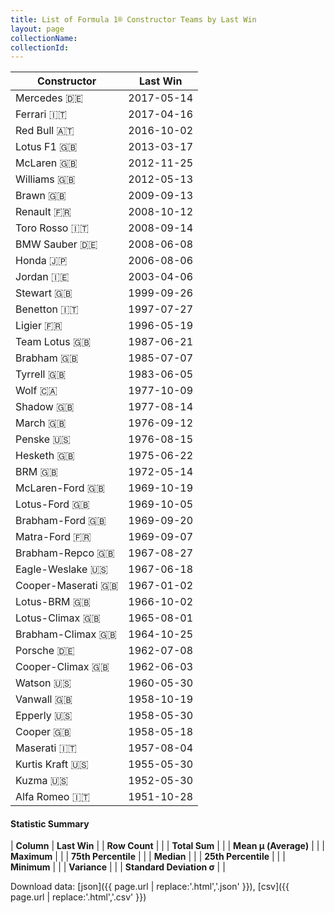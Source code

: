 ```yaml
---
title: List of Formula 1® Constructor Teams by Last Win
layout: page
collectionName: 
collectionId: 
---
```




| Constructor | Last Win |
|--|--|
| Mercedes 🇩🇪 | 2017-05-14 |
| Ferrari 🇮🇹 | 2017-04-16 |
| Red Bull 🇦🇹 | 2016-10-02 |
| Lotus F1 🇬🇧 | 2013-03-17 |
| McLaren 🇬🇧 | 2012-11-25 |
| Williams 🇬🇧 | 2012-05-13 |
| Brawn 🇬🇧 | 2009-09-13 |
| Renault 🇫🇷 | 2008-10-12 |
| Toro Rosso 🇮🇹 | 2008-09-14 |
| BMW Sauber 🇩🇪 | 2008-06-08 |
| Honda 🇯🇵 | 2006-08-06 |
| Jordan 🇮🇪 | 2003-04-06 |
| Stewart 🇬🇧 | 1999-09-26 |
| Benetton 🇮🇹 | 1997-07-27 |
| Ligier 🇫🇷 | 1996-05-19 |
| Team Lotus 🇬🇧 | 1987-06-21 |
| Brabham 🇬🇧 | 1985-07-07 |
| Tyrrell 🇬🇧 | 1983-06-05 |
| Wolf 🇨🇦 | 1977-10-09 |
| Shadow 🇬🇧 | 1977-08-14 |
| March 🇬🇧 | 1976-09-12 |
| Penske 🇺🇸 | 1976-08-15 |
| Hesketh 🇬🇧 | 1975-06-22 |
| BRM 🇬🇧 | 1972-05-14 |
| McLaren-Ford 🇬🇧 | 1969-10-19 |
| Lotus-Ford 🇬🇧 | 1969-10-05 |
| Brabham-Ford 🇬🇧 | 1969-09-20 |
| Matra-Ford 🇫🇷 | 1969-09-07 |
| Brabham-Repco 🇬🇧 | 1967-08-27 |
| Eagle-Weslake 🇺🇸 | 1967-06-18 |
| Cooper-Maserati 🇬🇧 | 1967-01-02 |
| Lotus-BRM 🇬🇧 | 1966-10-02 |
| Lotus-Climax 🇬🇧 | 1965-08-01 |
| Brabham-Climax 🇬🇧 | 1964-10-25 |
| Porsche 🇩🇪 | 1962-07-08 |
| Cooper-Climax 🇬🇧 | 1962-06-03 |
| Watson 🇺🇸 | 1960-05-30 |
| Vanwall 🇬🇧 | 1958-10-19 |
| Epperly 🇺🇸 | 1958-05-30 |
| Cooper 🇬🇧 | 1958-05-18 |
| Maserati 🇮🇹 | 1957-08-04 |
| Kurtis Kraft 🇺🇸 | 1955-05-30 |
| Kuzma 🇺🇸 | 1952-05-30 |
| Alfa Romeo 🇮🇹 | 1951-10-28 |

#### Statistic Summary

| **Column** | **Last Win** |
| **Row Count** |  |
| **Total Sum** |  |
| **Mean μ (Average)** |  |
| **Maximum** |  |
| **75th Percentile** |  |
| **Median** |  |
| **25th Percentile** |  |
| **Minimum** |  |
| **Variance** |  |
| **Standard Deviation σ** |  |

Download data: [json]({{ page.url | replace:'.html','.json' }}), [csv]({{ page.url | replace:'.html','.csv' }})
